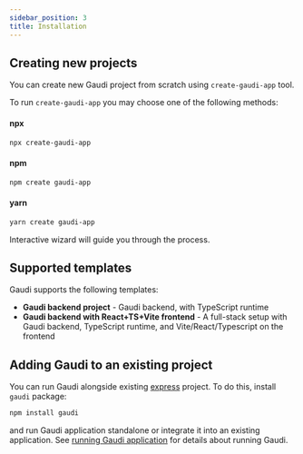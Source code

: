 ```yaml
---
sidebar_position: 3
title: Installation
---
```


## Creating new projects

You can create new Gaudi project from scratch using `create-gaudi-app` tool.

To run `create-gaudi-app` you may choose one of the following methods:

#### npx

```bash
npx create-gaudi-app
```

#### npm

```bash
npm create gaudi-app
```

#### yarn

```sh
yarn create gaudi-app
```

Interactive wizard will guide you through the process.

## Supported templates

Gaudi supports the following templates:

- **Gaudi backend project** - Gaudi backend, with TypeScript runtime
- **Gaudi backend with React+TS+Vite frontend** - A full-stack setup with Gaudi backend, TypeScript runtime, and Vite/React/Typescript on the frontend

## Adding Gaudi to an existing project

You can run Gaudi alongside existing [express](https://expressjs.com/) project. To do this, install `gaudi` package:

```bash
npm install gaudi
```

and run Gaudi application standalone or integrate it into an existing application. See [running Gaudi application](../core-concepts/application) for details about running Gaudi.
